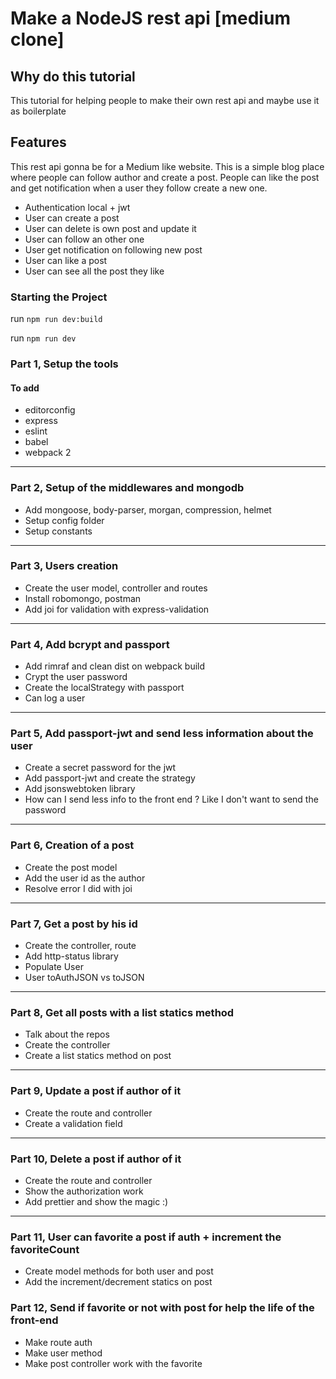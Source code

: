 # Make a NodeJS rest api [medium clone]

## Why do this tutorial

This tutorial for helping people to make their own rest api and maybe use it as boilerplate

## Features

This rest api gonna be for a Medium like website. This is a simple blog place where people can follow author and create a post. People can like the post and get notification when a user they follow create a new one.

- Authentication local + jwt
- User can create a post
- User can delete is own post and update it
- User can follow an other one
- User get notification on following new post
- User can like a post
- User can see all the post they like


### Starting the Project
run `npm run dev:build`  

run `npm run dev`


### Part 1, Setup the tools

#### To add

- editorconfig
- express
- eslint
- babel
- webpack 2

---

### Part 2, Setup of the middlewares and mongodb


- Add mongoose, body-parser, morgan, compression, helmet
- Setup config folder
- Setup constants

---

### Part 3, Users creation


- Create the user model, controller and routes
- Install robomongo, postman
- Add joi for validation with express-validation

---

### Part 4, Add bcrypt and passport


- Add rimraf and clean dist on webpack build
- Crypt the user password
- Create the localStrategy with passport
- Can log a user

---

### Part 5, Add passport-jwt and send less information about the user


- Create a secret password for the jwt
- Add passport-jwt and create the strategy
- Add jsonswebtoken library
- How can I send less info to the front end ? Like I don't want to send the password

---

### Part 6, Creation of a post

- Create the post model
- Add the user id as the author
- Resolve error I did with joi

---

### Part 7, Get a post by his id


- Create the controller, route
- Add http-status library
- Populate User
- User toAuthJSON vs toJSON

---

### Part 8, Get all posts with a list statics method


- Talk about the repos
- Create the controller
- Create a list statics method on post

---

### Part 9, Update a post if author of it


- Create the route and controller
- Create a validation field

---

### Part 10, Delete a post if author of it

- Create the route and controller
- Show the authorization work
- Add prettier and show the magic :)

---

### Part 11, User can favorite a post if auth + increment the favoriteCount


- Create model methods for both user and post
- Add the increment/decrement statics on post

### Part 12, Send if favorite or not with post for help the life of the front-end


- Make route auth
- Make user method
- Make post controller work with the favorite
